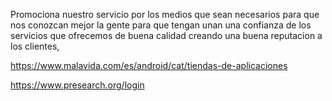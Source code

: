 Promociona nuestro servicio por los medios que sean necesarios para que nos conozcan mejor la gente para que tengan unan una confianza de los servicios que ofrecemos de buena calidad creando una buena reputacion a los clientes, 


https://www.malavida.com/es/android/cat/tiendas-de-aplicaciones


https://www.presearch.org/login
